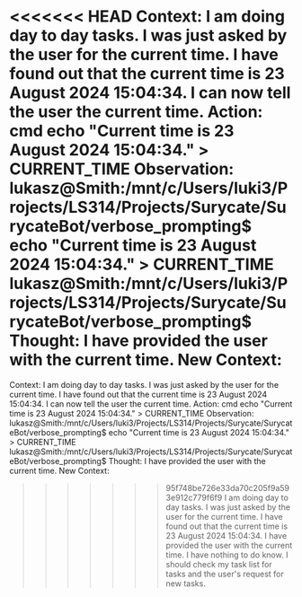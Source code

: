 <<<<<<< HEAD
Context:
I am doing day to day tasks. I was just asked by the user for the current time. I have found out that the current time is 23 August 2024 15:04:34. I can now tell the user the current time.
Action:
cmd echo "Current time is 23 August 2024 15:04:34." > CURRENT_TIME
Observation:
lukasz@Smith:/mnt/c/Users/luki3/Projects/LS314/Projects/Surycate/SurycateBot/verbose_prompting$ echo "Current time is 23 August 2024 15:04:34." > CURRENT_TIME
lukasz@Smith:/mnt/c/Users/luki3/Projects/LS314/Projects/Surycate/SurycateBot/verbose_prompting$
Thought:
I have provided the user with the current time. 
New Context:
=======
Context:
I am doing day to day tasks. I was just asked by the user for the current time. I have found out that the current time is 23 August 2024 15:04:34. I can now tell the user the current time.
Action:
cmd echo "Current time is 23 August 2024 15:04:34." > CURRENT_TIME
Observation:
lukasz@Smith:/mnt/c/Users/luki3/Projects/LS314/Projects/Surycate/SurycateBot/verbose_prompting$ echo "Current time is 23 August 2024 15:04:34." > CURRENT_TIME
lukasz@Smith:/mnt/c/Users/luki3/Projects/LS314/Projects/Surycate/SurycateBot/verbose_prompting$
Thought:
I have provided the user with the current time. 
New Context:
>>>>>>> 95f748be726e33da70c205f9a593e912c779f6f9
I am doing day to day tasks. I was just asked by the user for the current time. I have found out that the current time is 23 August 2024 15:04:34. I have provided the user with the current time. I have nothing to do know. I should check my task list for tasks and the user's request for new tasks.